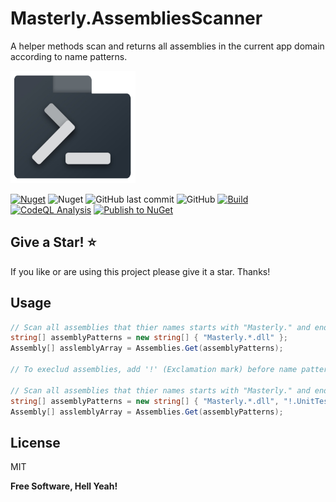 # Masterly.AssembliesScanner
A helper methods scan and returns all assemblies in the current app domain according to name patterns.

<img src="https://raw.githubusercontent.com/a7mdfre7at/Masterly.AssembliesScanner/master/repo_image.png" width="200" height="180">

[![Nuget](https://img.shields.io/nuget/v/Masterly.AssembliesScanner?style=flat-square)](https://www.nuget.org/packages/Masterly.AssembliesScanner) ![Nuget](https://img.shields.io/nuget/dt/Masterly.AssembliesScanner?style=flat-square) ![GitHub last commit](https://img.shields.io/github/last-commit/a7mdfre7at/Masterly.AssembliesScanner?style=flat-square) ![GitHub](https://img.shields.io/github/license/a7mdfre7at/Masterly.AssembliesScanner?style=flat-square) [![Build](https://github.com/a7mdfre7at/Masterly.AssembliesScanner/actions/workflows/build.yml/badge.svg?branch=master)](https://github.com/a7mdfre7at/Masterly.AssembliesScanner/actions/workflows/build.yml) [![CodeQL Analysis](https://github.com/a7mdfre7at/Masterly.AssembliesScanner/actions/workflows/codeql-analysis.yml/badge.svg?branch=master)](https://github.com/a7mdfre7at/Masterly.AssembliesScanner/actions/workflows/codeql-analysis.yml) [![Publish to NuGet](https://github.com/a7mdfre7at/Masterly.AssembliesScanner/actions/workflows/publish.yml/badge.svg?branch=master)](https://github.com/a7mdfre7at/Masterly.AssembliesScanner/actions/workflows/publish.yml)

## Give a Star! :star:

If you like or are using this project please give it a star. Thanks!

## Usage

```c#
// Scan all assemblies that thier names starts with "Masterly." and ends with ".dll"
string[] assemblyPatterns = new string[] { "Masterly.*.dll" };
Assembly[] asslemblyArray = Assemblies.Get(assemblyPatterns);

// To execlud assemblies, add '!' (Exclamation mark) before name pattern as below

// Scan all assemblies that thier names starts with "Masterly." and ends with ".dll" excluding all assemblies that ends with ".UnitTests.dll" 
string[] assemblyPatterns = new string[] { "Masterly.*.dll", "!.UnitTests.dll$" };
Assembly[] asslemblyArray = Assemblies.Get(assemblyPatterns);

``` 

## License

MIT

**Free Software, Hell Yeah!**